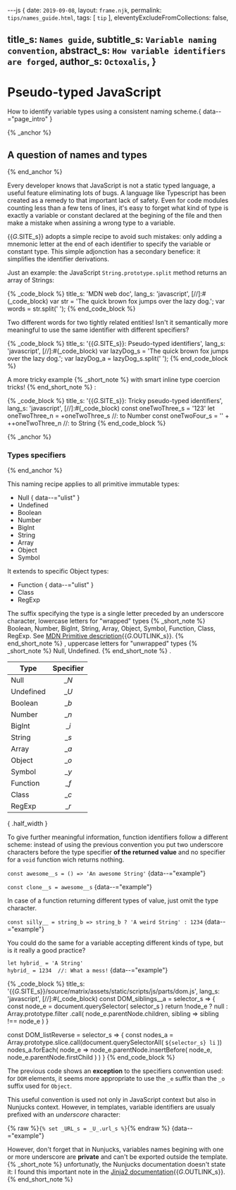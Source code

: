 ---js
{
  date:      `2019-09-08`,
  layout:    `frame.njk`,
  permalink: `tips/names_guide.html`,
  tags:      [ `tip` ],
  eleventyExcludeFromCollections: false,

  title_s:    `Names guide`,
  subtitle_s: `Variable naming convention`,
  abstract_s: `How variable identifiers are forged`,
  author_s:   `Octoxalis`,
}
---
[comment]: # (======== Post ========)
# Pseudo-typed JavaScript

How to identify variable types using a consistent naming scheme.{ data--="page_intro" }

{% _anchor %}
## A question of names and types
{% end_anchor %}


Every developer knows that JavaScript is not a static typed language, a useful feature eliminating lots of bugs.
 A language like Typescript has been created as a remedy to that important lack of safety. Even for code modules counting less than a few tens of lines, it's easy to forget what kind of type is exactly a variable or constant declared at the begining of the file and then make a mistake when assining a wrong type to a variable.

{{_G_.SITE_s}} adopts a simple recipe to avoid such mistakes: only adding a mnemonic letter at the end of each identifier to specify the variable or constant type.
This simple adjonction has a secondary benefice: it simplifies the identifier derivations.

Just an example: the JavaScript `String.prototype.split` method returns an array of Strings:

{% _code_block %}
    title_s: 'MDN web doc',
    lang_s: 'javascript',
[//]:#(_code_block)
var str = 'The quick brown fox jumps over the lazy dog.';
var words = str.split(' ');
{% end_code_block %}


Two different words for two tightly related entities! Isn't it semantically more meaningful to use the same identifier with different specifiers?

{% _code_block %}
    title_s: '{{_G_.SITE_s}}: Pseudo-typed identifiers',
    lang_s: 'javascript',
[//]:#(_code_block)
var lazyDog_s = 'The quick brown fox jumps over the lazy dog.';
var lazyDog_a = lazyDog_s.split(' ');
{% end_code_block %}


A more tricky example
{% _short_note %}
with smart inline type coercion tricks!
{% end_short_note %}
:

{% _code_block %}
    title_s: '{{_G_.SITE_s}}: Tricky pseudo-typed identifiers',
    lang_s: 'javascript',
[//]:#(_code_block)
const oneTwoThree_s = '123'
let   oneTwoThree_n = +oneTwoThree_s          //: to Number
const oneTwoFour_s  = '' + ++oneTwoThree_n    //: to String
{% end_code_block %}


{% _anchor %}
### Types specifiers
{% end_anchor %}


This naming recipe applies to all primitive immutable types:
+ Null
{ data--="ulist" }
+ Undefined
+ Boolean
+ Number
+ BigInt
+ String
+ Array
+ Object
+ Symbol

It extends to specific Object types:
+ Function
{ data--="ulist" }
+ Class
+ RegExp

The suffix specifying the type is a single letter preceded by an underscore character, lowercase letters for "wrapped" types
{% _short_note %}
Boolean, Number, BigInt, String, Array, Object, Symbol, Function, Class, RegExp.
See [ MDN Primitive description](https://developer.mozilla.org/en-US/docs/Glossary/Primitive){{_G_.OUTLINK_s}}.
{% end_short_note %}
, uppercase letters for "unwrapped" types
{% _short_note %}
Null, Undefined.
{% end_short_note %}
.

| Type       | Specifier  |
| -----------|:----------:|
| Null       | __N_        |
| Undefined  | __U_        |
| Boolean    | __b_        |
| Number     | __n_        |
| BigInt     | __i_        |
| String     | __s_        |
| Array      | __a_        |
| Object     | __o_        |
| Symbol     | __y_        |
| Function   | __f_        |
| Class      | __c_        |
| RegExp     | __r_        |
{ .half_width }

To give further meaningful information, function identifiers follow a different scheme:
instead of using the previous convention you put two underscore characters before the type specifier **of the returned value** and no specifier for a `void` function wich returns nothing.

`const awesome__s = () => 'An awesome String'`
{data--="example"}

`const clone__s = awesome__s`
{data--="example"}

In case of a function returning different types of value, just omit the type character.

`const silly__ = string_b => string_b ? 'A weird String' : 1234`
{data--="example"}

You could do the same for a variable accepting different kinds of type, but is it really a good practice?

`let hybrid_ = 'A String'`<br>
`hybrid_ = 1234  //: What a mess!`
{data--="example"}

{% _code_block %}
    title_s: '{{_G_.SITE_s}}/source/matrix/assets/static/scripts/js/parts/dom.js',
    lang_s: 'javascript',
[//]:#(_code_block)
const DOM_siblings__a = selector_s =>
{
  const node_e = document.querySelector( selector_s )
  return !node_e ?
    null :
    Array.prototype.filter
      .call( node_e.parentNode.children, sibling => sibling !== node_e )
}

const DOM_listReverse = selector_s =>
{
  const nodes_a = Array.prototype.slice.call(document.querySelectorAll( `${selector_s} li` ))
  nodes_a.forEach( node_e => node_e.parentNode.insertBefore( node_e, node_e.parentNode.firstChild ) )
}
{% end_code_block %}


The previous code shows an **exception** to the specifiers convention used: for `DOM` elements, it seems more appropriate to use the `_e` suffix than the `_o` suffix used for `Object`.

This useful convention is used not only in JavaScript context but also in Nunjucks context. However, in templates, variable identifiers are usualy prefixed with an _underscore_ character:

{% raw %}`{% set _URL_s = _U_.url_s %}`{% endraw %}
{data--="example"}

However, don't forget that in Nunjucks, variables names begining with one or more underscore are **private** and can't be exported outside the template.
{% _short_note %}
unfortunatly, the Nunjucks documentation doesn't state it: I found this important note in the [Jinja2 documentation]{{_G_.OUTLINK_s}}.
{% end_short_note %}


[comment]: # (======== Links ========)

[Jinja2 documentation]: https://jinja.palletsprojects.com/en/2.10.x/templates/#import
